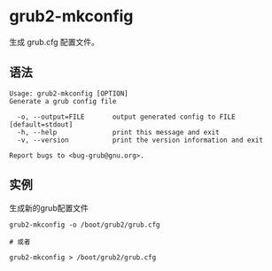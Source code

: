 grub2-mkconfig
===

生成 grub.cfg 配置文件。

## 语法

```shell
Usage: grub2-mkconfig [OPTION]
Generate a grub config file

  -o, --output=FILE       output generated config to FILE [default=stdout]
  -h, --help              print this message and exit
  -v, --version           print the version information and exit

Report bugs to <bug-grub@gnu.org>.

```

## 实例

生成新的grub配置文件

```shell
grub2-mkconfig -o /boot/grub2/grub.cfg

# 或者

grub2-mkconfig > /boot/grub2/grub.cfg
```
